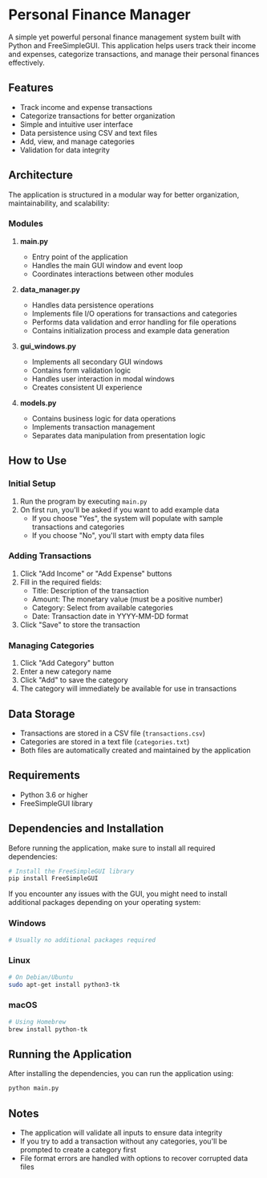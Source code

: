 # Personal Finance Manager

A simple yet powerful personal finance management system built with Python and FreeSimpleGUI. This application helps users track their income and expenses, categorize transactions, and manage their personal finances effectively.

## Features

- Track income and expense transactions
- Categorize transactions for better organization
- Simple and intuitive user interface
- Data persistence using CSV and text files
- Add, view, and manage categories
- Validation for data integrity

## Architecture

The application is structured in a modular way for better organization, maintainability, and scalability:

### Modules

1. **main.py**
   - Entry point of the application
   - Handles the main GUI window and event loop
   - Coordinates interactions between other modules

2. **data_manager.py**
   - Handles data persistence operations
   - Implements file I/O operations for transactions and categories
   - Performs data validation and error handling for file operations
   - Contains initialization process and example data generation

3. **gui_windows.py**
   - Implements all secondary GUI windows
   - Contains form validation logic
   - Handles user interaction in modal windows
   - Creates consistent UI experience

4. **models.py**
   - Contains business logic for data operations
   - Implements transaction management
   - Separates data manipulation from presentation logic

## How to Use

### Initial Setup

1. Run the program by executing `main.py`
2. On first run, you'll be asked if you want to add example data
   - If you choose "Yes", the system will populate with sample transactions and categories
   - If you choose "No", you'll start with empty data files

### Adding Transactions

1. Click "Add Income" or "Add Expense" buttons
2. Fill in the required fields:
   - Title: Description of the transaction
   - Amount: The monetary value (must be a positive number)
   - Category: Select from available categories
   - Date: Transaction date in YYYY-MM-DD format
3. Click "Save" to store the transaction

### Managing Categories

1. Click "Add Category" button
2. Enter a new category name
3. Click "Add" to save the category
4. The category will immediately be available for use in transactions

## Data Storage

- Transactions are stored in a CSV file (`transactions.csv`)
- Categories are stored in a text file (`categories.txt`)
- Both files are automatically created and maintained by the application

## Requirements

- Python 3.6 or higher
- FreeSimpleGUI library

## Dependencies and Installation

Before running the application, make sure to install all required dependencies:

```bash
# Install the FreeSimpleGUI library
pip install FreeSimpleGUI
```

If you encounter any issues with the GUI, you might need to install additional packages depending on your operating system:

### Windows
```bash
# Usually no additional packages required
```

### Linux
```bash
# On Debian/Ubuntu
sudo apt-get install python3-tk
```

### macOS
```bash
# Using Homebrew
brew install python-tk
```

## Running the Application

After installing the dependencies, you can run the application using:

```bash
python main.py
```

## Notes

- The application will validate all inputs to ensure data integrity
- If you try to add a transaction without any categories, you'll be prompted to create a category first
- File format errors are handled with options to recover corrupted data files